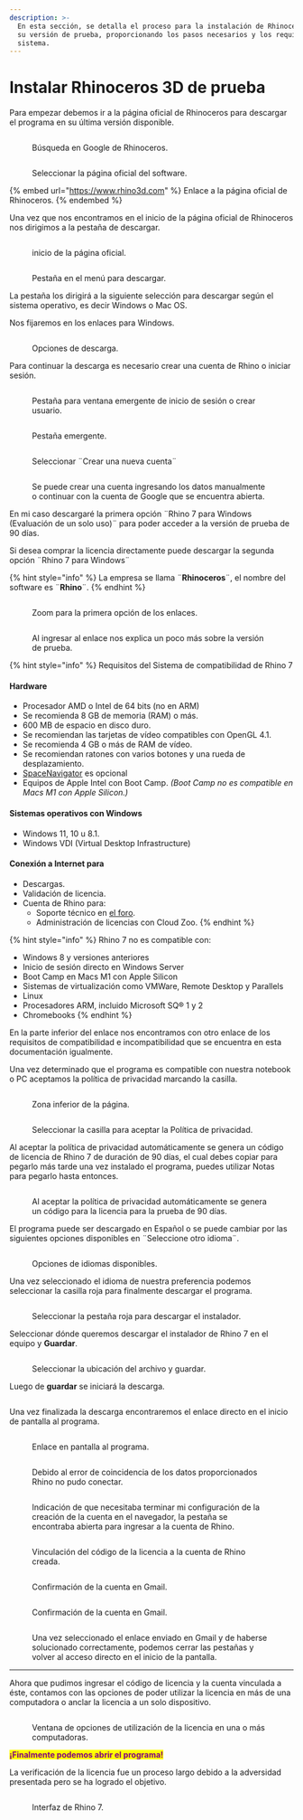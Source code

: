 ```yaml
---
description: >-
  En esta sección, se detalla el proceso para la instalación de Rhinoceros 3D en
  su versión de prueba, proporcionando los pasos necesarios y los requisitos del
  sistema.
---
```


# Instalar Rhinoceros 3D de prueba

&#x20;Para empezar debemos ir a la página oficial de Rhinoceros para descargar el programa en su última versión disponible.

<div>

<figure><img src="../.gitbook/assets/imagen_2023-11-04_143344913.png" alt=""><figcaption><p>Búsqueda en Google de Rhinoceros.</p></figcaption></figure>

 

<figure><img src="../.gitbook/assets/imagen_2023-11-04_143419241.png" alt=""><figcaption><p>Seleccionar la página oficial del software.</p></figcaption></figure>

</div>

{% embed url="https://www.rhino3d.com" %}
Enlace a la página oficial de Rhinoceros.
{% endembed %}

Una vez que nos encontramos en el inicio de la página oficial de Rhinoceros nos dirigimos a la pestaña de descargar.

<figure><img src="../.gitbook/assets/imagen_2023-11-04_143443188.png" alt=""><figcaption><p>inicio de la página oficial.</p></figcaption></figure>

<figure><img src="../.gitbook/assets/imagen_2023-11-04_143502664.png" alt=""><figcaption><p>Pestaña en el menú para descargar.</p></figcaption></figure>

La pestaña los dirigirá a la siguiente selección para descargar según el sistema operativo, es decir Windows o Mac OS.&#x20;

Nos fijaremos en los enlaces para Windows.

<figure><img src="../.gitbook/assets/imagen_2023-11-04_143529563.png" alt=""><figcaption><p>Opciones de descarga.</p></figcaption></figure>

Para continuar la descarga es necesario crear una cuenta de Rhino o iniciar sesión.

<figure><img src="../.gitbook/assets/imagen_2023-11-04_143540875.png" alt=""><figcaption><p> Pestaña para ventana emergente de inicio de sesión o crear usuario.</p></figcaption></figure>

<figure><img src="../.gitbook/assets/imagen_2023-11-04_143554566.png" alt=""><figcaption><p>Pestaña emergente.</p></figcaption></figure>

<figure><img src="../.gitbook/assets/imagen_2023-11-04_143616801.png" alt=""><figcaption><p>Seleccionar ¨Crear una nueva cuenta¨</p></figcaption></figure>

<figure><img src="../.gitbook/assets/imagen_2023-11-04_143629514.png" alt=""><figcaption><p>Se puede crear una cuenta ingresando los datos manualmente o continuar con la cuenta de Google que se encuentra abierta.</p></figcaption></figure>

En mi caso descargaré la primera opción ¨Rhino 7 para Windows (Evaluación de un solo uso)¨ para poder acceder a la versión de prueba de 90 días.

Si desea comprar la licencia directamente puede descargar la  segunda opción ¨Rhino 7 para Windows¨

{% hint style="info" %}
La empresa se llama ¨**Rhinoceros**¨, el nombre del software es ¨**Rhino**¨.
{% endhint %}

<figure><img src="../.gitbook/assets/imagen_2023-11-04_143709574.png" alt=""><figcaption><p>Zoom para la primera opción de los enlaces.</p></figcaption></figure>

<figure><img src="../.gitbook/assets/imagen_2023-11-04_143723866.png" alt=""><figcaption><p>Al ingresar al enlace nos explica un poco más sobre la versión de prueba.</p></figcaption></figure>

{% hint style="info" %}
Requisitos del Sistema de compatibilidad de Rhino 7

#### Hardware

* Procesador AMD o Intel de 64 bits (no en ARM)
* Se recomienda 8 GB de memoria (RAM) o más.
* 600 MB de espacio en disco duro.
* Se recomiendan las tarjetas de vídeo compatibles con OpenGL 4.1.
* Se recomienda 4 GB o más de RAM de vídeo.
* Se recomiendan ratones con varios botones y una rueda de desplazamiento.
* [SpaceNavigator](http://www.3dconnexion.com/) es opcional
* Equipos de Apple Intel con Boot Camp. _(Boot Camp no es compatible en Macs M1 con Apple Silicon.)_

#### Sistemas operativos con Windows

* Windows 11, 10 u 8.1.
* Windows VDI (Virtual Desktop Infrastructure)

#### Conexión a Internet para

* Descargas.
* Validación de licencia.
* Cuenta de Rhino para:
  * Soporte técnico en [el foro](https://discourse.mcneel.com/c/rhino/rhino-for-windows/1).
  * Administración de licencias con Cloud Zoo.
{% endhint %}

{% hint style="info" %}
Rhino 7 no es compatible con:

* Windows 8 y versiones anteriores
* Inicio de sesión directo en Windows Server
* Boot Camp en Macs M1 con Apple Silicon
* Sistemas de virtualización como VMWare, Remote Desktop y Parallels
* Linux
* Procesadores ARM, incluido Microsoft SQ® 1 y 2
* Chromebooks
{% endhint %}

En la parte inferior del enlace nos encontramos con otro enlace de los requisitos de compatibilidad e incompatibilidad que se encuentra en esta documentación igualmente.&#x20;

Una vez determinado que el programa es compatible con nuestra notebook o PC aceptamos la política de privacidad marcando la casilla.

<figure><img src="../.gitbook/assets/imagen_2023-11-04_143743910.png" alt=""><figcaption><p>Zona inferior de la página.</p></figcaption></figure>

<figure><img src="../.gitbook/assets/imagen_2023-11-04_143755536.png" alt=""><figcaption><p>Seleccionar la casilla para aceptar la Política de privacidad.</p></figcaption></figure>

Al aceptar la política de privacidad automáticamente se genera un código de licencia de Rhino 7 de duración de 90 días, el cual debes copiar para pegarlo más tarde una vez instalado el programa, puedes utilizar Notas para pegarlo hasta entonces.

<figure><img src="../.gitbook/assets/imagen_2023-11-04_143805095.png" alt=""><figcaption><p>Al aceptar la política de privacidad automáticamente se genera un código para la licencia para la prueba de 90 días.</p></figcaption></figure>

El programa puede ser descargado en Español o se puede cambiar por las siguientes opciones disponibles en ¨Seleccione otro idioma¨.

<figure><img src="../.gitbook/assets/imagen_2023-11-04_143814833.png" alt=""><figcaption><p>Opciones de idiomas disponibles.</p></figcaption></figure>

Una vez seleccionado el idioma de nuestra preferencia podemos seleccionar la casilla roja para finalmente descargar el programa.

<figure><img src="../.gitbook/assets/imagen_2023-11-04_143830331.png" alt=""><figcaption><p>Seleccionar la pestaña roja para descargar el instalador.</p></figcaption></figure>

Seleccionar dónde queremos descargar el instalador de Rhino 7 en el equipo y **Guardar**.

<figure><img src="../.gitbook/assets/imagen_2023-11-04_143840960.png" alt=""><figcaption><p>Seleccionar la ubicación del archivo y guardar.</p></figcaption></figure>

Luego de **guardar** se iniciará la descarga.

<figure><img src="../.gitbook/assets/imagen_2023-11-04_143854233.png" alt=""><figcaption></figcaption></figure>

Una vez finalizada la descarga encontraremos el enlace directo en el inicio de pantalla al programa.

<figure><img src="../.gitbook/assets/imagen_2023-11-04_143908704.png" alt=""><figcaption><p>Enlace en pantalla al programa.</p></figcaption></figure>

<div>

<figure><img src="../.gitbook/assets/imagen_2023-11-04_144001290.png" alt=""><figcaption><p>Debido al error de coincidencia de los datos proporcionados Rhino no pudo conectar.</p></figcaption></figure>

 

<figure><img src="../.gitbook/assets/imagen_2023-11-04_144010590.png" alt=""><figcaption><p>Indicación de que necesitaba terminar mi configuración de la creación de la cuenta en el navegador, la pestaña se encontraba abierta para ingresar a la cuenta de Rhino.</p></figcaption></figure>

</div>

<figure><img src="../.gitbook/assets/imagen_2023-11-04_144021020.png" alt=""><figcaption><p>Vinculación del código de la licencia a la cuenta de Rhino creada.</p></figcaption></figure>

<figure><img src="../.gitbook/assets/imagen_2023-11-04_144515315.png" alt=""><figcaption><p>Confirmación de la cuenta en Gmail.</p></figcaption></figure>

<figure><img src="../.gitbook/assets/imagen_2023-11-04_144515315.png" alt=""><figcaption><p>Confirmación de la cuenta en Gmail.</p></figcaption></figure>

<figure><img src="../.gitbook/assets/imagen_2023-11-04_144527157.png" alt=""><figcaption><p>Una vez seleccionado el enlace enviado en Gmail y de haberse solucionado correctamente,  podemos cerrar las pestañas y volver al acceso directo en el inicio de la pantalla.</p></figcaption></figure>

***

Ahora que pudimos ingresar el código de licencia y la cuenta vinculada a éste, contamos con las opciones de poder utilizar la licencia en más de una computadora o anclar la licencia a un solo dispositivo.

<figure><img src="../.gitbook/assets/imagen_2023-11-04_144541975.png" alt=""><figcaption><p>Ventana de opciones de utilización de la licencia en una o más computadoras.</p></figcaption></figure>

<mark style="color:purple;">**¡Finalmente podemos abrir el programa!**</mark>

La verificación de la licencia fue un proceso largo debido a la adversidad presentada pero se ha logrado el objetivo.

<figure><img src="../.gitbook/assets/imagen_2023-11-04_145910457.png" alt=""><figcaption><p>Interfaz de Rhino 7.</p></figcaption></figure>
